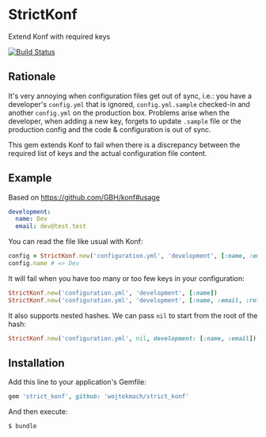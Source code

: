 # StrictKonf

Extend Konf with required keys

[![Build Status](http://img.shields.io/travis/wojtekmach/strict_konf.svg)][travis]

[travis]: https://travis-ci.org/wojtekmach/strict_konf

## Rationale

It's very annoying when configuration files get out of sync, i.e.: you have a developer's `config.yml` that is ignored, `config.yml.sample` checked-in and another `config.yml` on the production box. Problems arise when the developer, when adding a new key, forgets to update `.sample` file or the production config and the code & configuration is out of sync.

This gem extends Konf to fail when there is a discrepancy between the required list of keys and the actual configuration file content.

## Example

Based on <https://github.com/GBH/konf#usage>

```yaml
development:
  name: Dev
  email: dev@test.test
```

You can read the file like usual with Konf:

```ruby
config = StrictKonf.new('configuration.yml', 'development', [:name, :email])
config.name # => Dev
```

It will fail when you have too many or too few keys in your configuration:

```ruby
StrictKonf.new('configuration.yml', 'development', [:name])                # raises UnknownKeys error
StrictKonf.new('configuration.yml', 'development', [:name, :email, :role]) # raises NotFound error
```

It also supports nested hashes. We can pass `nil` to start from the root of the hash:

```ruby
StrictKonf.new('configuration.yml', nil, development: [:name, :email])
```

## Installation

Add this line to your application's Gemfile:

```ruby
gem 'strict_konf', github: 'wojtekmach/strict_konf'
```

And then execute:

    $ bundle
